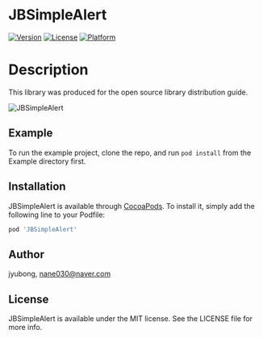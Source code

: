# JBSimpleAlert

[![Version](https://img.shields.io/cocoapods/v/JBSimpleAlert.svg?style=flat)](https://cocoapods.org/pods/JBSimpleAlert)
[![License](https://img.shields.io/cocoapods/l/JBSimpleAlert.svg?style=flat)](https://cocoapods.org/pods/JBSimpleAlert)
[![Platform](https://img.shields.io/cocoapods/p/JBSimpleAlert.svg?style=flat)](https://cocoapods.org/pods/JBSimpleAlert)

# Description

This library was produced for the open source library distribution guide.

![JBSimpleAlert](https://github.com/jyubong/JBSimpleAlert/assets/126065608/d7043536-2a94-4e21-837b-2484aea783a1)


## Example

To run the example project, clone the repo, and run `pod install` from the Example directory first.

## Installation

JBSimpleAlert is available through [CocoaPods](https://cocoapods.org). To install
it, simply add the following line to your Podfile:

```ruby
pod 'JBSimpleAlert'
```

## Author

jyubong, nane030@naver.com

## License

JBSimpleAlert is available under the MIT license. See the LICENSE file for more info.
